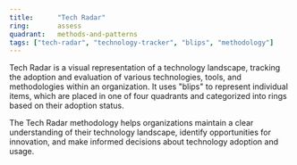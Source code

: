 ```yaml
---
title:      "Tech Radar"
ring:       assess
quadrant:   methods-and-patterns
tags: ["tech-radar", "technology-tracker", "blips", "methodology"]
---
```


Tech Radar is a visual representation of a technology landscape, tracking the adoption and evaluation of various technologies, tools, and methodologies within an organization. It uses "blips" to represent individual items, which are placed in one of four quadrants and categorized into rings based on their adoption status.

The Tech Radar methodology helps organizations maintain a clear understanding of their technology landscape, identify opportunities for innovation, and make informed decisions about technology adoption and usage.